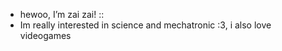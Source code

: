 -  hewoo, I’m zai zai! ::
-  Im really interested in science and mechatronic :3, i also love videogames

<!---
strwberryzai/strwberryzai is a ✨ special ✨ repository because its `README.md` (this file) appears on your GitHub profile.
You can click the Preview link to take a look at your changes.
--->
